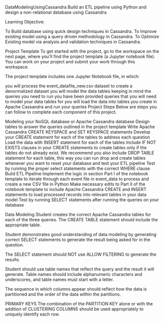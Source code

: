 DataModelingUsingCassandra
Build an ETL pipeline using Python and design a non-relational database using Cassandra

Learning Objective:

To Build database using quick design techniques in Cassandra.
To Improve existing model using a query driven methodology in Cassandra.
To Optimize Existing model via analysis and validation techniques in Cassandra.

Project Template
To get started with the project, go to the workspace on the next page, where you'll find the project template (a Jupyter notebook file). You can work on your project and submit your work through this workspace.

The project template includes one Jupyter Notebook file, in which:

you will process the event_datafile_new.csv dataset to create a denormalized dataset
you will model the data tables keeping in mind the queries you need to run
you have been provided queries that you will need to model your data tables for
you will load the data into tables you create in Apache Cassandra and run your queries
Project Steps
Below are steps you can follow to complete each component of this project.

Modeling your NoSQL database or Apache Cassandra database
Design tables to answer the queries outlined in the project template
Write Apache Cassandra CREATE KEYSPACE and SET KEYSPACE statements
Develop your CREATE statement for each of the tables to address each question
Load the data with INSERT statement for each of the tables
Include IF NOT EXISTS clauses in your CREATE statements to create tables only if the tables do not already exist. We recommend you also include DROP TABLE statement for each table, this way you can run drop and create tables whenever you want to reset your database and test your ETL pipeline
Test by running the proper select statements with the correct WHERE clause
Build ETL Pipeline
Implement the logic in section Part I of the notebook template to iterate through each event file in event_data to process and create a new CSV file in Python
Make necessary edits to Part II of the notebook template to include Apache Cassandra CREATE and INSERT statements to load processed records into relevant tables in your data model
Test by running SELECT statements after running the queries on your database


Data Modeling
Student creates the correct Apache Cassandra tables for each of the three queries. The CREATE TABLE statement should include the appropriate table.

Student demonstrates good understanding of data modeling by generating correct SELECT statements to generate the result being asked for in the question.

The SELECT statement should NOT use ALLOW FILTERING to generate the results.

Student should use table names that reflect the query and the result it will generate. Table names should include alphanumeric characters and underscores, and table names must start with a letter.

The sequence in which columns appear should reflect how the data is partitioned and the order of the data within the partitions.

PRIMARY KEYS
The combination of the PARTITION KEY alone or with the addition of CLUSTERING COLUMNS should be used appropriately to uniquely identify each row.
